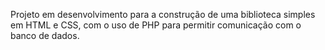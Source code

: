 Projeto em desenvolvimento para a construção de uma biblioteca simples em HTML e CSS, com o uso de PHP para permitir comunicação com o banco de dados.
